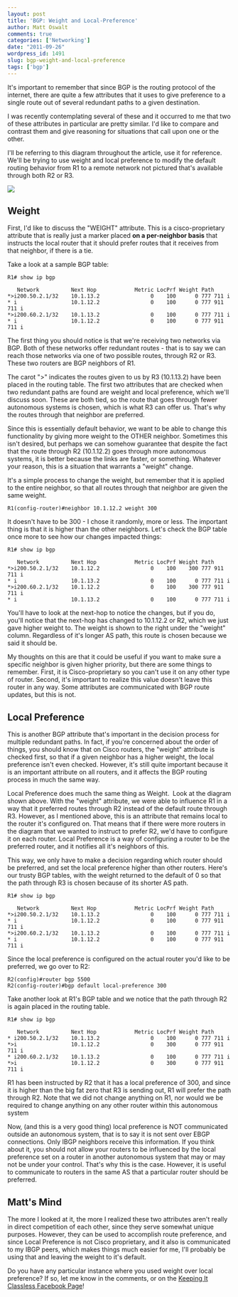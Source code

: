 ```yaml
---
layout: post
title: 'BGP: Weight and Local-Preference'
author: Matt Oswalt
comments: true
categories: ['Networking']
date: "2011-09-26"
wordpress_id: 1491
slug: bgp-weight-and-local-preference
tags: ['bgp']
---
```



It's important to remember that since BGP is the routing protocol of the internet, there are quite a few attributes that it uses to give preference to a single route out of several redundant paths to a given destination.

I was recently contemplating several of these and it occurred to me that two of these attributes in particular are pretty similar. I'd like to compare and contrast them and give reasoning for situations that call upon one or the other.

I'll be referring to this diagram throughout the article, use it for reference. We'll be trying to use weight and local preference to modify the default routing behavior from R1 to a remote network not pictured that's available through both R2 or R3.

[![](assets/2011/09/diagram6.png)](assets/2011/09/diagram6.png)

## Weight

First, I'd like to discuss the "WEIGHT" attribute. This is a cisco-proprietary attribute that is really just a marker placed **on a per-neighbor basis** that instructs the local router that it should prefer routes that it receives from that neighbor, if there is a tie.

Take a look at a sample BGP table:
    
    R1# show ip bgp                                     
    
       Network          Next Hop            Metric LocPrf Weight Path
    *>i200.50.2.1/32    10.1.13.2                0    100      0 777 711 i
    * i                 10.1.12.2                0    100      0 777 911 711 i
    *>i200.60.2.1/32    10.1.13.2                0    100      0 777 711 i
    * i                 10.1.12.2                0    100      0 777 911 711 i

The first thing you should notice is that we're receiving two networks via BGP. Both of these networks offer redundant routes - that is to say we can reach those networks via one of two possible routes, through R2 or R3. These two routers are BGP neighbors of R1.

The carot ">" indicates the routes given to us by R3 (10.1.13.2) have been placed in the routing table. The first two attributes that are checked when two redundant paths are found are weight and local preference, which we'll discuss soon. These are both tied, so the route that goes through fewer autonomous systems is chosen, which is what R3 can offer us. That's why the routes through that neighbor are preferred.

Since this is essentially default behavior, we want to be able to change this functionality by giving more weight to the OTHER neighbor. Sometimes this isn't desired, but perhaps we can somehow guarantee that despite the fact that the route through R2 (10.1.12.2) goes through more autonomous systems, it is better because the links are faster, or something. Whatever your reason, this is a situation that warrants a "weight" change.

It's a simple process to change the weight, but remember that it is applied to the entire neighbor, so that all routes through that neighbor are given the same weight.
    
    R1(config-router)#neighbor 10.1.12.2 weight 300

It doesn't have to be 300 - I chose it randomly, more or less. The important thing is that it is higher than the other neighbors. Let's check the BGP table once more to see how our changes impacted things:
    
    R1# show ip bgp
    
       Network          Next Hop            Metric LocPrf Weight Path
    *>i200.50.2.1/32    10.1.12.2                0    100    300 777 911 711 i
    * i                 10.1.13.2                0    100      0 777 711 i
    *>i200.60.2.1/32    10.1.12.2                0    100    300 777 911 711 i
    * i                 10.1.13.2                0    100      0 777 711 i

You'll have to look at the next-hop to notice the changes, but if you do, you'll notice that the next-hop has changed to 10.1.12.2 or R2, which we just gave higher weight to. The weight is shown to the right under the "weight" column. Regardless of it's longer AS path, this route is chosen because we said it should be.

My thoughts on this are that it could be useful if you want to make sure a specific neighbor is given higher priority, but there are some things to remember. First, it is Cisco-proprietary so you can't use it on any other type of router. Second, it's important to realize this value doesn't leave this router in any way. Some attributes are communicated with BGP route updates, but this is not.

## Local Preference

This is another BGP attribute that's important in the decision process for multiple redundant paths. In fact, if you're concerned about the order of things, you should know that on Cisco routers, the "weight" attribute is checked first, so that if a given neighbor has a higher weight, the local preference isn't even checked. However, it's still quite important because it is an important attribute on all routers, and it affects the BGP routing process in much the same way.

Local Preference does much the same thing as Weight.  Look at the diagram shown above. With the "weight" attribute, we were able to influence R1 in a way that it preferred routes through R2 instead of the default route through R3. However, as I mentioned above, this is an attribute that remains local to the router it's configured on. That means that if there were more routers in the diagram that we wanted to instruct to prefer R2, we'd have to configure it on each router. Local Preference is a way of configuring a router to be the preferred router, and it notifies all it's neighbors of this.

This way, we only have to make a decision regarding which router should be preferred, and set the local preference higher than other routers. Here's our trusty BGP tables, with the weight returned to the default of 0 so that the path through R3 is chosen because of its shorter AS path.
    
    R1# show ip bgp
    
       Network          Next Hop            Metric LocPrf Weight Path
    *>i200.50.2.1/32    10.1.13.2                0    100      0 777 711 i
    * i                 10.1.12.2                0    100      0 777 911 711 i
    *>i200.60.2.1/32    10.1.13.2                0    100      0 777 711 i
    * i                 10.1.12.2                0    100      0 777 911 711 i

Since the local preference is configured on the actual router you'd like to be preferred, we go over to R2:

    R2(config)#router bgp 5500
    R2(config-router)#bgp default local-preference 300

Take another look at R1's BGP table and we notice that the path through R2 is again placed in the routing table.
    
    R1# show ip bgp
    
       Network          Next Hop            Metric LocPrf Weight Path
    * i200.50.2.1/32    10.1.13.2                0    100      0 777 711 i
    *>i                 10.1.12.2                0    300      0 777 911 711 i
    * i200.60.2.1/32    10.1.13.2                0    100      0 777 711 i
    *>i                 10.1.12.2                0    300      0 777 911 711 i

R1 has been instructed by R2 that it has a local preference of 300, and since it is higher than the big fat zero that R3 is sending out, R1 will prefer the path through R2. Note that we did not change anything on R1, nor would we be required to change anything on any other router within this autonomous system

Now, (and this is a very good thing) local preference is NOT communicated outside an autonomous system, that is to say it is not sent over EBGP connections. Only IBGP neighbors receive this information. If you think about it, you should not allow your routers to be influenced by the local preference set on a router in another autonomous system that may or may not be under your control. That's why this is the case. However, it is useful to communicate to routers in the same AS that a particular router should be preferred.

## Matt's Mind

The more I looked at it, the more I realized these two attributes aren't really in direct competition of each other, since they serve somewhat unique purposes. However, they can be used to accomplish route preference, and since Local Preference is not Cisco proprietary, and it also is communicated to my IBGP peers, which makes things much easier for me, I'll probably be using that and leaving the weight to it's default.

Do you have any particular instance where you used weight over local preference? If so, let me know in the comments, or on the [Keeping It Classless Facebook Page](http://www.facebook.com/keepingitclassless)!
